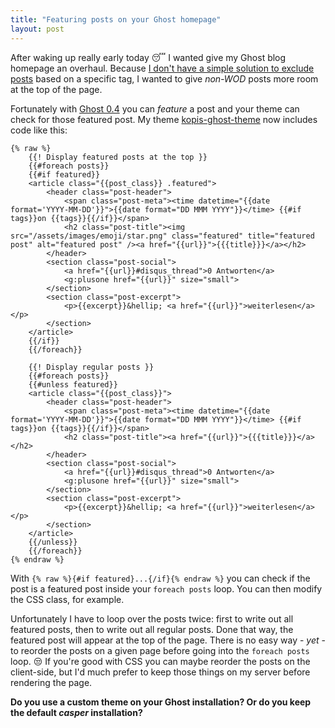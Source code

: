 ```yaml
---
title: "Featuring posts on your Ghost homepage"
layout: post
---
```

After waking up really early today 😴 I wanted give my Ghost blog homepage an overhaul. Because [I don't have a simple solution to exclude posts][0] based on a specific tag, I wanted to give *non-WOD* posts more room at the top of the page.

Fortunately with [Ghost 0.4][1] you can *feature* a post and your theme can check for those featured post. My theme [kopis-ghost-theme][2] now includes code like this:

````
{% raw %}
    {{! Display featured posts at the top }}
    {{#foreach posts}}
    {{#if featured}}
    <article class="{{post_class}} .featured">
        <header class="post-header">
            <span class="post-meta"><time datetime="{{date format='YYYY-MM-DD'}}">{{date format="DD MMM YYYY"}}</time> {{#if tags}}on {{tags}}{{/if}}</span>
            <h2 class="post-title"><img src="/assets/images/emoji/star.png" class="featured" title="featured post" alt="featured post" /><a href="{{url}}">{{{title}}}</a></h2>
        </header>
        <section class="post-social">
            <a href="{{url}}#disqus_thread">0 Antworten</a>
            <g:plusone href="{{url}}" size="small">
        </section>
        <section class="post-excerpt">
            <p>{{excerpt}}&hellip; <a href="{{url}}">weiterlesen</a></p>
        </section>
    </article>
    {{/if}}
    {{/foreach}}

    {{! Display regular posts }}
    {{#foreach posts}}
    {{#unless featured}}
    <article class="{{post_class}}">
        <header class="post-header">
            <span class="post-meta"><time datetime="{{date format='YYYY-MM-DD'}}">{{date format="DD MMM YYYY"}}</time> {{#if tags}}on {{tags}}{{/if}}</span>
            <h2 class="post-title"><a href="{{url}}">{{{title}}}</a></h2>
        </header>
        <section class="post-social">
            <a href="{{url}}#disqus_thread">0 Antworten</a>
            <g:plusone href="{{url}}" size="small">
        </section>
        <section class="post-excerpt">
            <p>{{excerpt}}&hellip; <a href="{{url}}">weiterlesen</a></p>
        </section>
    </article>
    {{/unless}}
    {{/foreach}}
{% endraw %}
````

With `{% raw %}{#if featured}...{/if}{% endraw %}` you can check if the post is a featured post inside your `foreach posts` loop. You can then modify the CSS class, for example.

Unfortunately I have to loop over the posts twice: first to write out all featured posts, then to write out all regular posts. Done that way, the featured post will appear at the top of the page. There is no easy way - *yet* - to reorder the posts on a given page before going into the `foreach posts` loop. :unamused: If you're good with CSS you can maybe reorder the posts on the client-side, but I'd much prefer to keep those things on my server before rendering the page.

**Do you use a custom theme on your Ghost installation? Or do you keep the default *casper* installation?**

[0]: http://blog.kopis.de/exclude-posts-from-your-ghost-frontpage/
[1]: http://blog.ghost.org/ghost-0-4/
[2]: https://github.com/MoriTanosuke/kopis-ghost-theme

